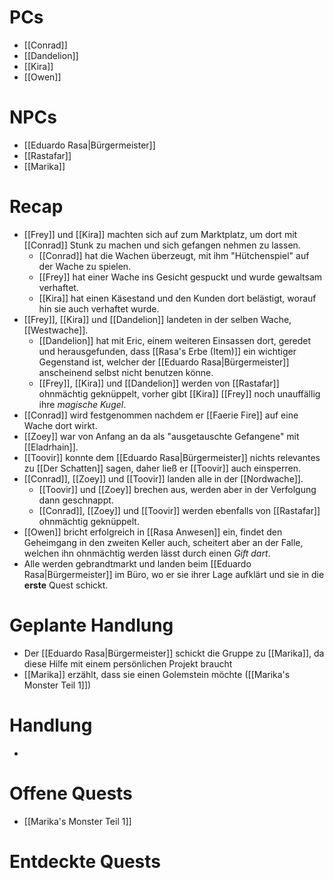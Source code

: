 # PCs

- [[Conrad]]
- [[Dandelion]]
- [[Kira]]
- [[Owen]]

# NPCs

- [[Eduardo Rasa|Bürgermeister]]
- [[Rastafar]]
- [[Marika]]

# Recap

- [[Frey]] und [[Kira]] machten sich auf zum Marktplatz, um dort mit [[Conrad]] Stunk zu machen und sich gefangen nehmen zu lassen.
	- [[Conrad]] hat die Wachen überzeugt, mit ihm "Hütchenspiel" auf der Wache zu spielen.
	- [[Frey]] hat einer Wache ins Gesicht gespuckt und wurde gewaltsam verhaftet.
	- [[Kira]] hat einen Käsestand und den Kunden dort belästigt, worauf hin sie auch verhaftet wurde.
- [[Frey]], [[Kira]] und [[Dandelion]] landeten in der selben Wache, [[Westwache]].
	- [[Dandelion]] hat mit Eric, einem weiteren Einsassen dort, geredet und herausgefunden, dass [[Rasa's Erbe (Item)]] ein wichtiger Gegenstand ist, welcher der [[Eduardo Rasa|Bürgermeister]] anscheinend selbst nicht benutzen könne.
	- [[Frey]], [[Kira]] und [[Dandelion]] werden von [[Rastafar]] ohnmächtig geknüppelt, vorher gibt [[Kira]] [[Frey]] noch unauffällig ihre *magische Kugel*.
- [[Conrad]] wird festgenommen nachdem er [[Faerie Fire]] auf eine Wache dort wirkt.
- [[Zoey]] war von Anfang an da als "ausgetauschte Gefangene" mit [[Eladrhain]].
- [[Toovir]] konnte dem [[Eduardo Rasa|Bürgermeister]] nichts relevantes zu [[Der Schatten]] sagen, daher ließ er [[Toovir]] auch einsperren.
- [[Conrad]], [[Zoey]] und [[Toovir]] landen alle in der [[Nordwache]].
	- [[Toovir]] und [[Zoey]] brechen aus, werden aber in der Verfolgung dann geschnappt.
	- [[Conrad]], [[Zoey]] und [[Toovir]] werden ebenfalls von [[Rastafar]] ohnmächtig geknüppelt.
- [[Owen]] bricht erfolgreich in [[Rasa Anwesen]] ein, findet den Geheimgang in den zweiten Keller auch, scheitert aber an der Falle, welchen ihn ohnmächtig werden lässt durch einen *Gift dart*.
- Alle werden gebrandtmarkt und landen beim [[Eduardo Rasa|Bürgermeister]] im Büro, wo er sie ihrer Lage aufklärt und sie in die **erste** Quest schickt.

# Geplante Handlung

- Der [[Eduardo Rasa|Bürgermeister]] schickt die Gruppe zu [[Marika]], da diese Hilfe mit einem persönlichen Projekt braucht
- [[Marika]] erzählt, dass sie einen Golemstein möchte ([[Marika's Monster Teil 1]])

# Handlung

- 

# Offene Quests

- [[Marika's Monster Teil 1]]

# Entdeckte Quests

